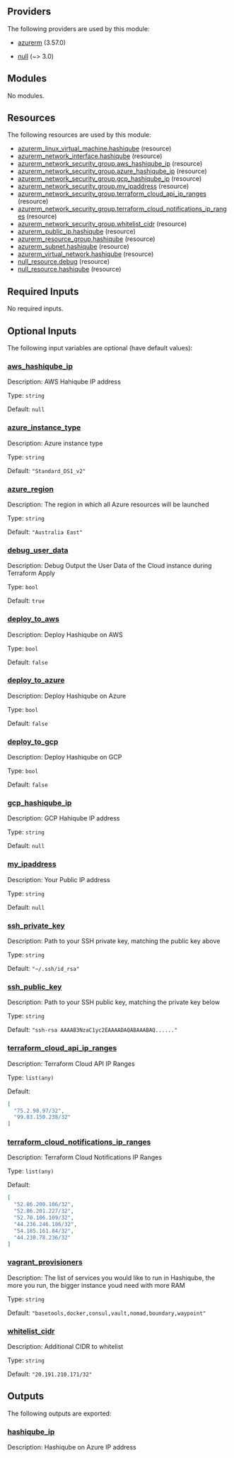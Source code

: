 ## Providers

The following providers are used by this module:

- <a name="provider_azurerm"></a> [azurerm](#provider_azurerm) (3.57.0)

- <a name="provider_null"></a> [null](#provider_null) (~> 3.0)

## Modules

No modules.

## Resources

The following resources are used by this module:

- [azurerm_linux_virtual_machine.hashiqube](https://registry.terraform.io/providers/hashicorp/azurerm/3.57.0/docs/resources/linux_virtual_machine) (resource)
- [azurerm_network_interface.hashiqube](https://registry.terraform.io/providers/hashicorp/azurerm/3.57.0/docs/resources/network_interface) (resource)
- [azurerm_network_security_group.aws_hashiqube_ip](https://registry.terraform.io/providers/hashicorp/azurerm/3.57.0/docs/resources/network_security_group) (resource)
- [azurerm_network_security_group.azure_hashiqube_ip](https://registry.terraform.io/providers/hashicorp/azurerm/3.57.0/docs/resources/network_security_group) (resource)
- [azurerm_network_security_group.gcp_hashiqube_ip](https://registry.terraform.io/providers/hashicorp/azurerm/3.57.0/docs/resources/network_security_group) (resource)
- [azurerm_network_security_group.my_ipaddress](https://registry.terraform.io/providers/hashicorp/azurerm/3.57.0/docs/resources/network_security_group) (resource)
- [azurerm_network_security_group.terraform_cloud_api_ip_ranges](https://registry.terraform.io/providers/hashicorp/azurerm/3.57.0/docs/resources/network_security_group) (resource)
- [azurerm_network_security_group.terraform_cloud_notifications_ip_ranges](https://registry.terraform.io/providers/hashicorp/azurerm/3.57.0/docs/resources/network_security_group) (resource)
- [azurerm_network_security_group.whitelist_cidr](https://registry.terraform.io/providers/hashicorp/azurerm/3.57.0/docs/resources/network_security_group) (resource)
- [azurerm_public_ip.hashiqube](https://registry.terraform.io/providers/hashicorp/azurerm/3.57.0/docs/resources/public_ip) (resource)
- [azurerm_resource_group.hashiqube](https://registry.terraform.io/providers/hashicorp/azurerm/3.57.0/docs/resources/resource_group) (resource)
- [azurerm_subnet.hashiqube](https://registry.terraform.io/providers/hashicorp/azurerm/3.57.0/docs/resources/subnet) (resource)
- [azurerm_virtual_network.hashiqube](https://registry.terraform.io/providers/hashicorp/azurerm/3.57.0/docs/resources/virtual_network) (resource)
- [null_resource.debug](https://registry.terraform.io/providers/hashicorp/null/latest/docs/resources/resource) (resource)
- [null_resource.hashiqube](https://registry.terraform.io/providers/hashicorp/null/latest/docs/resources/resource) (resource)

## Required Inputs

No required inputs.

## Optional Inputs

The following input variables are optional (have default values):

### <a name="input_aws_hashiqube_ip"></a> [aws_hashiqube_ip](#input_aws_hashiqube_ip)

Description: AWS Hahiqube IP address

Type: `string`

Default: `null`

### <a name="input_azure_instance_type"></a> [azure_instance_type](#input_azure_instance_type)

Description: Azure instance type

Type: `string`

Default: `"Standard_DS1_v2"`

### <a name="input_azure_region"></a> [azure_region](#input_azure_region)

Description: The region in which all Azure resources will be launched

Type: `string`

Default: `"Australia East"`

### <a name="input_debug_user_data"></a> [debug_user_data](#input_debug_user_data)

Description: Debug Output the User Data of the Cloud instance during Terraform Apply

Type: `bool`

Default: `true`

### <a name="input_deploy_to_aws"></a> [deploy_to_aws](#input_deploy_to_aws)

Description: Deploy Hashiqube on AWS

Type: `bool`

Default: `false`

### <a name="input_deploy_to_azure"></a> [deploy_to_azure](#input_deploy_to_azure)

Description: Deploy Hashiqube on Azure

Type: `bool`

Default: `false`

### <a name="input_deploy_to_gcp"></a> [deploy_to_gcp](#input_deploy_to_gcp)

Description: Deploy Hashiqube on GCP

Type: `bool`

Default: `false`

### <a name="input_gcp_hashiqube_ip"></a> [gcp_hashiqube_ip](#input_gcp_hashiqube_ip)

Description: GCP Hahiqube IP address

Type: `string`

Default: `null`

### <a name="input_my_ipaddress"></a> [my_ipaddress](#input_my_ipaddress)

Description: Your Public IP address

Type: `string`

Default: `null`

### <a name="input_ssh_private_key"></a> [ssh_private_key](#input_ssh_private_key)

Description: Path to your SSH private key, matching the public key above

Type: `string`

Default: `"~/.ssh/id_rsa"`

### <a name="input_ssh_public_key"></a> [ssh_public_key](#input_ssh_public_key)

Description: Path to your SSH public key, matching the private key below

Type: `string`

Default: `"ssh-rsa AAAAB3NzaC1yc2EAAAADAQABAAABAQ......"`

### <a name="input_terraform_cloud_api_ip_ranges"></a> [terraform_cloud_api_ip_ranges](#input_terraform_cloud_api_ip_ranges)

Description: Terraform Cloud API IP Ranges

Type: `list(any)`

Default:

```json
[
  "75.2.98.97/32",
  "99.83.150.238/32"
]
```

### <a name="input_terraform_cloud_notifications_ip_ranges"></a> [terraform_cloud_notifications_ip_ranges](#input_terraform_cloud_notifications_ip_ranges)

Description: Terraform Cloud Notifications IP Ranges

Type: `list(any)`

Default:

```json
[
  "52.86.200.106/32",
  "52.86.201.227/32",
  "52.70.186.109/32",
  "44.236.246.186/32",
  "54.185.161.84/32",
  "44.238.78.236/32"
]
```

### <a name="input_vagrant_provisioners"></a> [vagrant_provisioners](#input_vagrant_provisioners)

Description: The list of services you would like to run in Hashiqube, the more you run, the bigger instance youd need with more RAM

Type: `string`

Default: `"basetools,docker,consul,vault,nomad,boundary,waypoint"`

### <a name="input_whitelist_cidr"></a> [whitelist_cidr](#input_whitelist_cidr)

Description: Additional CIDR to whitelist

Type: `string`

Default: `"20.191.210.171/32"`

## Outputs

The following outputs are exported:

### <a name="output_hashiqube_ip"></a> [hashiqube_ip](#output_hashiqube_ip)

Description: Hashiqube on Azure IP address
